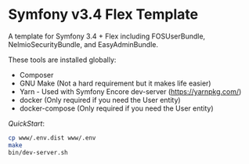 # Symfony v3.4 Flex Template

A template for Symfony 3.4 + Flex including FOSUserBundle, NelmioSecurityBundle, and EasyAdminBundle.

These tools are installed globally:
- Composer
- GNU Make (Not a hard requirement but it makes life easier)
- Yarn - Used with Symfony Encore dev-server (https://yarnpkg.com/)
- docker (Only required if you need the User entity)
- docker-compose (Only required if you need the User entity)

*QuickStart*:
```bash
cp www/.env.dist www/.env
make
bin/dev-server.sh
```
